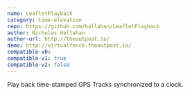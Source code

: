 ```yaml
---
name: LeafletPlayback
category: time-elevation
repo: https://github.com/hallahan/LeafletPlayback
author: Nicholas Hallahan
author-url: http://theoutpost.io/
demo: http://virtualfence.theoutpost.io/
compatible-v0:
compatible-v1: true
compatible-v2: false
---
```


Play back time-stamped GPS Tracks synchronized to a clock.
